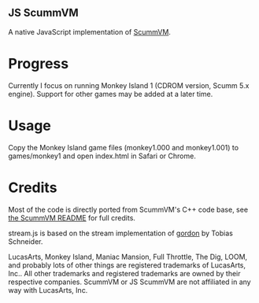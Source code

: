 JS ScummVM
----------

A native JavaScript implementation of [ScummVM](http://scummvm.org).

Progress
========

Currently I focus on running Monkey Island 1 (CDROM version,
Scumm 5.x engine). Support for other games may be added at
a later time.

Usage
=====

Copy the Monkey Island game files (monkey1.000 and monkey1.001)
to games/monkey1 and open index.html in Safari or Chrome.

Credits
=======

Most of the code is directly ported from ScummVM's C++ code base, see
[the ScummVM README](http://scummvm.svn.sourceforge.net/viewvc/scummvm/scummvm/tags/release-1-1-1/README?view=markup)
for full credits.

stream.js is based on the stream implementation of [gordon](http://github.com/tobeytailor/gordon/) by Tobias Schneider.

LucasArts, Monkey Island, Maniac Mansion, Full Throttle, The Dig, LOOM, and probably lots of other things are
registered trademarks of LucasArts, Inc.. All other trademarks and registered trademarks are owned by their respective
companies. ScummVM or JS ScummVM are not affiliated in any way with LucasArts, Inc.
